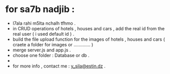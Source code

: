 # for sa7b nadjib : 

- l7ala rahi m5lta nchalh tfhmo .
- in CRUD operations of hotels , houses and cars , add the real id from the real user ( i used default id ) .
- build the file upload function for the images of hotels , houses and cars ( craete a folder for images or ............. )
- merge server.js and app.js .
- choose one folder : Database or db .
- 
- for more info , contact me : y_sila@estin.dz .
